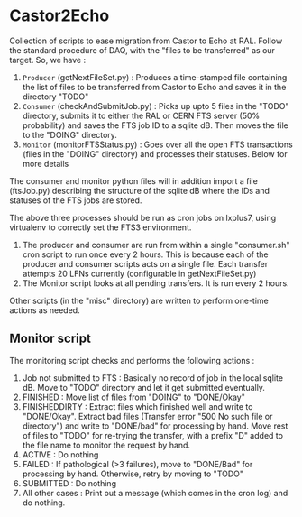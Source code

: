 # Castor2Echo
Collection of scripts to ease migration from Castor to Echo at RAL.
Follow the standard procedure of DAQ, with the "files to be transferred" as our target. So, we have :

1. `Producer` (getNextFileSet.py) : Produces a time-stamped file containing the list of files to be transferred from Castor to Echo and saves it in the directory "TODO"
2. `Consumer` (checkAndSubmitJob.py) : Picks up upto 5 files in the "TODO" directory, submits it to either the RAL or CERN FTS server (50% probability) and saves the FTS job ID to a sqlite dB. Then moves the file to the "DOING" directory.
3. `Monitor` (monitorFTSStatus.py) : Goes over all the open FTS transactions (files in the "DOING" directory) and processes their statuses. Below for more details

The consumer and monitor python files will in addition import a file (ftsJob.py) describing the structure of the sqlite dB where the IDs and statuses of the FTS jobs are stored.

The above three processes should be run as cron jobs on lxplus7, using virtualenv to correctly set the FTS3 environment.

1. The producer and consumer are run from within a single "consumer.sh" cron script to run once every 2 hours. This is because each of the producer and consumer scripts acts on a single file. Each transfer attempts 20 LFNs currently (configurable in getNextFileSet.py)
2. The Monitor script looks at all pending transfers. It is run every 2 hours.

Other scripts (in the "misc" directory) are written to perform one-time actions as needed.

## Monitor script
The monitoring script checks and performs the following actions :
1. Job not submitted to FTS : Basically no record of job in the local sqlite dB. Move to "TODO" directory and let it get submitted eventually.
2. FINISHED : Move list of files from "DOING" to "DONE/Okay"
3. FINISHEDDIRTY : Extract files which finished well and write to "DONE/Okay". Extract bad files (Transfer error "500 No such file or directory") and write to "DONE/bad" for processing by hand. Move rest of files to "TODO" for re-trying the transfer, with a prefix "D" added to the file name to monitor the request by hand.
4. ACTIVE : Do nothing
5. FAILED : If pathological (>3 failures), move to "DONE/Bad" for processing by hand. Otherwise, retry by moving to "TODO"
6. SUBMITTED : Do nothing
7. All other cases : Print out a message (which comes in the cron log) and do nothing.